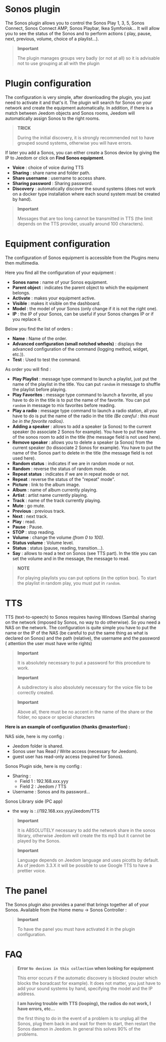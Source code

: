# Sonos plugin

The Sonos plugin allows you to control the Sonos Play 1, 3, 5, Sonos Connect, Sonos Connect AMP, Sonos Playbar, Ikea Symfonisk... It will allow you to see the status of the Sonos and to perform actions ( play, pause, next, previous, volume, choice of a playlist…).

> **Important**
>
> The plugin manages groups very badly (or not at all) so it is advisable not to use grouping at all with the plugin

# Plugin configuration

The configuration is very simple, after downloading the plugin, you just need to activate it and that's it. The plugin will search for Sonos on your network and create the equipment automatically. In addition, if there is a match between Jeedom objects and Sonos rooms, Jeedom will automatically assign Sonos to the right rooms.

> **TRICK**
>
> During the initial discovery, it is strongly recommended not to have grouped sound systems, otherwise you will have errors.

If later you add a Sonos, you can either create a Sonos device by giving the IP to Jeedom or click on **Find Sonos equipment**.

-   **Voice** : choice of voice during TTS
-   **Sharing** : share name and folder path.
-   **Share username** : username to access share.
-   **Sharing password** : Sharing password.
-   **Discovery** : automatically discover the sound systems (does not work on a docker type installation where each sound system must be created by hand).

> **Important**
>
> Messages that are too long cannot be transmitted in TTS (the limit
> depends on the TTS provider, usually around 100 characters).

# Equipment configuration

The configuration of Sonos equipment is accessible from the Plugins menu then multimedia.

Here you find all the configuration of your equipment :

-   **Sonos name** : name of your Sonos equipment.
-   **Parent object** : indicates the parent object to which the equipment belongs.
-   **Activate** : makes your equipment active.
-   **Visible** : makes it visible on the dashboard.
-   **Model** : the model of your Sonos (only change if it is not the right one).
-   **IP** : the IP of your Sonos, can be useful if your Sonos changes IP or if you replace it.

Below you find the list of orders :

-   **Name** : Name of the order.
-   **Advanced configuration (small notched wheels)** : displays the advanced configuration of the command (logging method, widget, etc.)).
-   **Test** : Used to test the command.

As order you will find :

-   **Play Playlist** : message type command to launch a playlist, just put the name of the playlist in the title. You can put ``random`` in message to shuffle the playlist before playing.
-   **Play Favorites** :  message type command to launch a favorite, all you have to do in the title is to put the name of the favorite. You can put ``random`` in message to mix favorites before reading.
-   **Play a radio** : message type command to launch a radio station, all you have to do is put the name of the radio in the title *(Be careful : this must be in the favorite radios)*.
-   **Adding a speaker** : allows to add a speaker (a Sonos) to the current speaker (to associate 2 Sonos for example). You have to put the name of the sonos room to add in the title (the message field is not used here).
-   **Remove speaker** : allows you to delete a speaker (a Sonos) from the current speaker (to dissociate 2 Sonos for example). You have to put the name of the Sonos part to delete in the title (the message field is not used here).
-   **Random status** : indicates if we are in random mode or not.
-   **Random** : reverse the status of random mode.
-   **Repeat status** : indicates if we are in repeat mode or not.
-   **Repeat** : reverse the status of the "repeat" mode".
-   **Picture** : link to the album image.
-   **Album** : name of album currently playing.
-   **Artist** : artist name currently playing.
-   **Track** : name of the track currently playing.
-   **Mute** : go mute.
-   **Previous** : previous track.
-   **Next** : next track.
-   **Play** : read.
-   **Pause** : Pause.
-   **STOP** : stop reading.
-   **Volume** : change the volume *(from 0 to 100)*.
-   **Status volume** : Volume level.
-   **Status** : status (pause, reading, transition…).
-   **Say** : allows to read a text on Sonos (see TTS part). In the title you can set the volume and in the message, the message to read.

> **NOTE**
>
> For playing playlists you can put options (in the option box). To start the playlist in random play, you must put in ``random``.

# TTS

TTS (text-to-speech) to Sonos requires having Windows (Samba) sharing on the network (imposed by Sonos, no way to do otherwise). So you need a NAS on the network. The configuration is quite simple you have to put the name or the IP of the NAS (be careful to put the same thing as what is declared on Sonos) and the path (relative), the username and the password ( attention the user must have write rights)

> **Important**
>
> It is absolutely necessary to put a password for this procedure to work.

> **Important**
>
> A subdirectory is also absolutely necessary for the voice file to be correctly created.

> **Important**
>
> Above all, there must be no accent in the name of the share or the folder, no space or special characters

**Here is an example of configuration (thanks @masterfion) :**

NAS side, here is my config :

-   Jeedom folder is shared.
-   Sonos user has Read / Write access (necessary for Jeedom).
-   guest user has read-only access (required for Sonos).

Sonos Plugin side, here is my config :

-   Sharing :
    -   Field 1 : 192.168.xxx.yyy
    -   Field 2 : Jeedom / TTS
-   Username : Sonos and its password…

Sonos Library side (PC app)
-   the way is : //192.168.xxx.yyy/Jeedom/TTS

> **Important**
>
> It is ABSOLUTELY necessary to add the network share in the sonos library, otherwise Jeedom will create the tts mp3 but it cannot be played by the Sonos.

> **Important**
>
> Language depends on Jeedom language and uses picotts by default. As of jeedom 3.3.X it will be possible to use Google TTS to have a prettier voice.


# The panel

The Sonos plugin also provides a panel that brings together all of your Sonos. Available from the Home menu → Sonos Controller :

> **Important**
>
> To have the panel you must have activated it in the plugin configuration.

# FAQ

> **Error ``No devices in this collection`` when looking for equipment**
>
> This error occurs if the automatic discovery is blocked (router which blocks the boradcast for example). It does not matter, you just have to add your sound systems by hand, specifying the model and the IP address.

> **I am having trouble with TTS (looping), the radios do not work, I have errors, etc...**
>
> the first thing to do in the event of a problem is to unplug all the Sonos, plug them back in and wait for them to start, then restart the Sonos daemon in Jeedom. In general this solves 90% of the problems.
